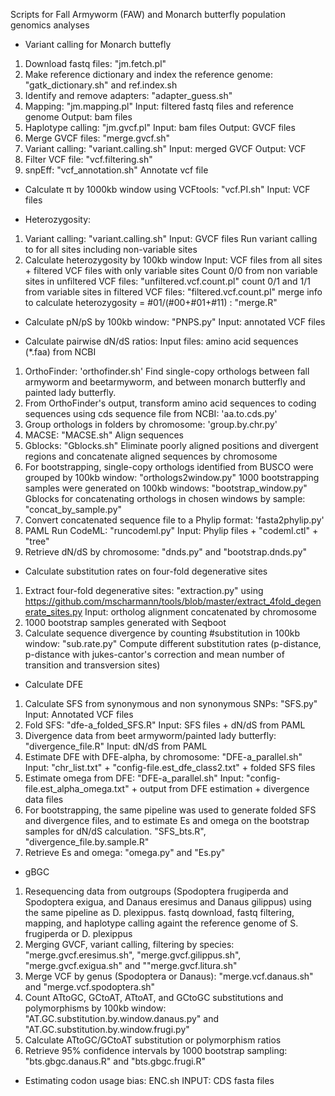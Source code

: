 Scripts for Fall Armyworm (FAW) and Monarch butterfly population genomics analyses

- Variant calling for Monarch buttefly
1) Download fastq files: "jm.fetch.pl"
2) Make reference dictionary and index the reference genome: "gatk_dictionary.sh" and ref.index.sh
3) Identify and remove adapters: "adapter_guess.sh"
4) Mapping: "jm.mapping.pl" 
Input: filtered fastq files and reference genome
Output: bam files
5) Haplotype calling: "jm.gvcf.pl"
Input: bam files
Output: GVCF files
6) Merge GVCF files: "merge.gvcf.sh"
7) Variant calling: "variant.calling.sh"
Input: merged GVCF
Output: VCF 
8) Filter VCF file: "vcf.filtering.sh"
9) snpEff: "vcf_annotation.sh"
Annotate vcf file

- Calculate π by 1000kb window using VCFtools: "vcf.PI.sh"
Input: VCF files

- Heterozygosity: 
1) Variant calling: "variant.calling.sh" 
Input: GVCF files
Run variant calling to for all sites including non-variable sites
2) Calculate heterozygosity by 100kb window
Input: VCF files from all sites + filtered VCF files with only variable sites
Count 0/0 from non variable sites in unfiltered VCF files: "unfiltered.vcf.count.pl"
count 0/1 and 1/1 from variable sites in filtered VCF files: "filtered.vcf.count.pl"
merge info to calculate heterozygosity = #01/(#00+#01+#11) : "merge.R"

- Calculate pN/pS by 100kb window: "PNPS.py"
Input: annotated VCF files

- Calculate pairwise dN/dS ratios:
Input files: amino acid sequences (*.faa) from NCBI
1) OrthoFinder: 'orthofinder.sh'
Find single-copy orthologs between fall armyworm and beetarmyworm, and between monarch butterfly and painted lady butterfly.
2) From OrthoFinder's output, transform amino acid sequences to coding sequences using cds sequence file from NCBI: 'aa.to.cds.py'
3) Group orthologs in folders by chromosome: 'group.by.chr.py'
4) MACSE: "MACSE.sh"
Align sequences
5) Gblocks: "Gblocks.sh"
Eliminate poorly aligned positions and divergent regions and concatenate aligned sequences by chromosome
6) For bootstrapping, single-copy orthologs identified from BUSCO were grouped by 100kb window: "orthologs2window.py"
1000 bootstrapping samples were generated on 100kb windows: "bootstrap_window.py"
Gblocks for concatenating orthologs in chosen windows by sample: "concat_by_sample.py"
7) Convert concatenated sequence file to a Phylip format: 'fasta2phylip.py'
8) PAML
Run CodeML: "runcodeml.py"
Input: Phylip files + "codeml.ctl" + "tree" 
9) Retrieve dN/dS by chromosome: "dnds.py" and "bootstrap.dnds.py"

- Calculate substitution rates on four-fold degenerative sites
1) Extract four-fold degenerative sites: "extraction.py" using https://github.com/mscharmann/tools/blob/master/extract_4fold_degenerate_sites.py
Input: ortholog alignment concatenated by chromosome
2) 1000 bootstrap samples generated with Seqboot
3) Calculate sequence divergence by counting #substitution in 100kb window: "sub.rate.py"
Compute different substitution rates (p-distance, p-distance with jukes-cantor's correction and mean number of transition and transversion sites)

- Calculate DFE 
1) Calculate SFS from synonymous and non synonymous SNPs: "SFS.py"
Input: Annotated VCF files
2) Fold SFS: "dfe-a_folded_SFS.R"
Input: SFS files + dN/dS from PAML
3) Divergence data from beet armyworm/painted lady butterfly: "divergence_file.R"
Input: dN/dS from PAML
4) Estimate DFE with DFE-alpha, by chromosome: "DFE-a_parallel.sh"
Input: "chr_list.txt" + "config-file.est_dfe_class2.txt" + folded SFS files
5) Estimate omega from DFE: "DFE-a_parallel.sh"
Input: "config-file.est_alpha_omega.txt" + output from DFE estimation + divergence data files
6) For bootstrapping, the same pipeline was used to generate folded SFS and divergence files, and to estimate Es and omega on the bootstrap samples for dN/dS calculation.
"SFS_bts.R", "divergence_file.by.sample.R"
7) Retrieve Es and omega: "omega.py" and "Es.py"

- gBGC
1) Resequencing data from outgroups (Spodoptera frugiperda and Spodoptera exigua, and Danaus eresimus and Danaus gilippus) using the same pipeline as D. plexippus. 
fastq download, fastq filtering, mapping, and haplotype calling againt the reference genome of S. frugiperda or D. plexippus
2) Merging GVCF, variant calling, filtering by species: "merge.gvcf.eresimus.sh", "merge.gvcf.gilippus.sh", "merge.gvcf.exigua.sh" and ""merge.gvcf.litura.sh"   
3) Merge VCF by genus (Spodoptera or Danaus): "merge.vcf.danaus.sh" and "merge.vcf.spodoptera.sh"
4) Count ATtoGC, GCtoAT, ATtoAT, and GCtoGC substitutions and polymorphisms by 100kb window: "AT.GC.substitution.by.window.danaus.py" and "AT.GC.substitution.by.window.frugi.py"
5) Calculate ATtoGC/GCtoAT substitution or polymorphism ratios
6) Retrieve 95% confidence intervals by 1000 bootstrap sampling: "bts.gbgc.danaus.R" and "bts.gbgc.frugi.R"


- Estimating codon usage bias: ENC.sh
INPUT: CDS fasta files
